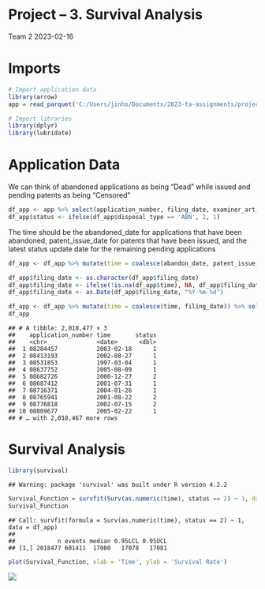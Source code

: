 Project – 3. Survival Analysis
================
Team 2
2023-02-16

# Imports

``` r
# Import application data
library(arrow)
app = read_parquet('C:/Users/jinho/Documents/2023-ta-assignments/project_data/app_data_with_gender.parquet')

# Import libraries
library(dplyr)
library(lubridate)
```

# Application Data

We can think of abandoned applications as being “Dead” while issued and
pending patents as being “Censored”

``` r
df_app <- app %>% select(application_number, filing_date, examiner_art_unit, patent_issue_date, abandon_date, disposal_type, appl_status_date)
df_app$status <- ifelse(df_app$disposal_type == 'ABN', 2, 1)
```

The time should be the abandoned_date for applications that have been
abandoned, patent_issue_date for patents that have been issued, and the
latest status update date for the remaining pending applications

``` r
df_app <- df_app %>% mutate(time = coalesce(abandon_date, patent_issue_date)) %>% select(application_number, filing_date, time, status)

df_app$filing_date <- as.character(df_app$filing_date)
df_app$filing_date <- ifelse(!is.na(df_app$time), NA, df_app$filing_date)
df_app$filing_date <- as.Date(df_app$filing_date, "%Y-%m-%d")

df_app <- df_app %>% mutate(time = coalesce(time, filing_date)) %>% select(application_number, time, status)
df_app
```

    ## # A tibble: 2,018,477 × 3
    ##    application_number time       status
    ##    <chr>              <date>      <dbl>
    ##  1 08284457           2003-02-18      1
    ##  2 08413193           2002-08-27      1
    ##  3 08531853           1997-03-04      1
    ##  4 08637752           2005-08-09      1
    ##  5 08682726           2000-12-27      2
    ##  6 08687412           2001-07-31      1
    ##  7 08716371           2004-01-26      1
    ##  8 08765941           2001-08-22      2
    ##  9 08776818           2002-07-15      2
    ## 10 08809677           2005-02-22      1
    ## # … with 2,018,467 more rows

# Survival Analysis

``` r
library(survival)
```

    ## Warning: package 'survival' was built under R version 4.2.2

``` r
Survival_Function = survfit(Surv(as.numeric(time), status == 2) ~ 1, data = df_app)
Survival_Function
```

    ## Call: survfit(formula = Surv(as.numeric(time), status == 2) ~ 1, data = df_app)
    ## 
    ##            n events median 0.95LCL 0.95UCL
    ## [1,] 2018477 601411  17080   17078   17081

``` r
plot(Survival_Function, xlab = 'Time', ylab = 'Survival Rate')
```

![](project_3_survival_files/figure-gfm/unnamed-chunk-4-1.png)<!-- -->
